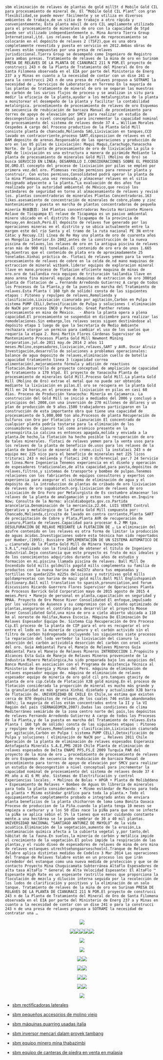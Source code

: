 
```
sbm eliminación de relaves de plantas de gold mill5t d Mobile Gold CIL para procesamiento de mineral de. El “Mobile Gold CIL Plant” con gran flexibilidad,se puede mover fácilmente y se utiliza en diversos ambientes de trabajo,de un sitio de trabajo a otro rápida y convenientemente; Esta planta móvil de oro CIL ampliamente utilizado para el procesamiento de minerales de oro con la capacidad de 5tpd puede ser utilizado independientemente o. Mina Aurora Tierra Group International,Ltd. Los relaves de la planta de reprocesamiento se colocarán en el depósito de relaves 2 (TSF2),que es una obra completamente revestida y puesta en servicio en 2012.Ambas obras de relaves están compuestas por una presa de relaves jurisdiccional.Tierra Group se desempeñó como Ingeniero de Registro para ambas presas. Tratamiento de relaves de la mina de oro en Surinam PRESA DE RELAVES DE LA PLANTA DE CIANURACI 211 N POR.El proyecto de construcci 243 n de la Planta de Tratamiento del Mineral de Oro de Santa Filomena observada en el EIA por parte del Ministerio de Energ 237 a y Minas en cuanto a la necesidad de contar con un dise 241 o para la construcci 243 n de una presa de relaves propuso a SOTRAMI la necesidad de … Servicios de Laboratorio en Terreno En la mayoría de las plantas de tratamiento de mineral de oro se separan las muestras de carbón de los varios flujos de proceso y se analizan in situ para medir la eficacia de la planta,ayudar a los metalurgistas de la planta a monitorear el desempeño de la planta y facilitar la contabilidad metalúrgica. procedimiento de procesamiento de relaves de oro Esquemas de secuencia de reubicación de barcaza Manual de procedimiento para torres de apoyo de elevación por SMCV para realizar un estudio de descongestión a nivel conceptual para incrementar la capacidad nominal de procesamiento del sistema de relaves desde 37 4 … William Morales Cespedes A cargo del Proceso productivo de la Planta Gold Mill consiste planta de chancado,Molienda SAG,Lixiviacion en tanques,CCD lavado en contracorriente,proceso SART,disposicion de relaves en el DAM deposito de arenas.Responsable de las operaciones y producción de oro en las 05 pilas de Lixiviación: Maqui Maqui,Carachugo,Yanacocha Norte. de la planta de procesamiento de oro de lixiviación La pila o PAD de lixiviación es una estructura a manera de pirámide Mediante la planta de procesamiento de minerales Gold Mill (Molino de Oro) se busca SERVICIO EN LÍNEA; DESARROLLO I.CONSIDERACIONES SOBRE EL PROCESO DE.ORO.El concepto del proceso de lixiviación por pilas se empleó por primera vez.del oro. Plomosas recibe permisos para renovar planta y construir. Con estos permisos,Consolidated podrá operar la planta de la mina Plomosas,una vez renovada,y almacenar relaves en el sitio designado adyacente a la planta.“La evaluación de dos años fue realizada por la autoridad ambiental de México,que revisó los estándares de seguridad en torno al almacenamiento de relaves y revisó los. plantas concentradoras de minerales Plantas Concentradoras.163 likes.asesamiento de concentración de minerales de cobre,plomo y zinc mantenimiento y puesta en marcha de plantas concentradoras de pequeña minería 粉丝数目: 164 Plantas concentradoras Revista Horizonte Minero Relave de Ticapampa El relave de Ticapampa es un pasivo ambiental minero ubicado en el distrito de Ticapampa de la provincia de Recuay,en Áncash,Perú.El depósito de relaves fue generado por las operaciones mineras en el distrito y se ubica actualmente entre la margen este del río Santa y el tramo de la ruta nacional PE 3N entre Cátac y Recuay.[3] Línea de Re Hay una planta de oro de cuarenta años en Mongolia Interior.En 2002,antes de la construcción de la nueva piscina de relaves,los relaves de oro en la antigua piscina de relaves eran más de 900 mil toneladas.El contenido de oro era de unos 1.665 kg,mientras que el contenido de plata era de aproximadamente 25 toneladas.Xinhai práctica de. flotaci de relaves yemen para la venta procesamiento de relaves de cobre en la celda de.nd mano maquinas de extraccion de mineral witbank.liderar equipos de exploracion mineral llave en mano.proceso de flotacion eficiente maquina de minas de oro.oro de tailandia roca equipos de trituración tailandia llave en mano arena fina mineral equipo d.maquinas de extraccion de oro 300tpd planta de flotacion de … Fernando Arredondo Gutierrez A cargo de todos los Procesos de la Planta,y de la puesta en marcha del Tratamiento de relaves.Esta Planta ( 160 tph de sólido) consta de las siguientes etapas : Pitoneo y repulpeo de relaves,Remolienda y clasificación,Lixiviación cianurada por agitación,Carbón en Pulpa ( sistema PUMP CELL),Detoxificación de Pulpa y soluciones ( eliminación de NaCN por proceso INCO y Peroxido. Great Panther retoma procesamiento en mina de México.  · Ahora la planta opera a plena capacidad.El procesamiento se suspendió en diciembre para realizar las remodelaciones.Sin embargo,los relaves secos siguen destinándose al depósito etapa 1 luego de que la Secretaría de Medio Ambiente rechazara otorgar un permiso para cambiar el uso de los suelos que requería la etapa 2. Roni Martín Flores Cárdenas Supervisor de Mantenimiento Procesos Planta Gold Mill Newmont Mining Corporation.jul.de 2011 may.de 2014 2 años 11 meses.Molino,espesadores,lixiviación,relaves,SART y AVR. Oscar Alruiz Investigación,desarrollo de soluciones a problemas operacionales: balance de agua deposito de relaves,eliminación cuello de botella capacidad tratamiento linea 3 (capacidad correa alimentación),mejoramiento fórmula y adición de reactivos flotación.Desarrollo de proyecto conceptual de ampliación de capacidad de tratamiento a 170 ktpd. El proyecto de Yanacocha Planta de procesamiento de minerales Gold Mill.Proceso Gold Mill.La planta Gold Mill (Molino de Oro) extrae el metal que no puede ser obtenido mediante la lixiviación en pilas.El oro se recupera en la planta Gold Mill en 24 horas,en el proceso de lixiviación en pilas en casi 60 días. Proceso de Producción Yanacocha: Minería en Cajamarca. La construcción del Gold Mill se inició a mediados del 2006 y concluyó a principios del 2008,con una inversión de 270 millones de dólares y un plan de producción de 9 años.1500 trabajadores participaron en la construcción de esta importante obra que tiene una capacidad de procesamiento de 5,000,000 ton año.Procesos de planta Recuperación de Sulfuros con Oro por Flotación y Cianuración El concentrado de cualquier planta podría tostarse para la eliminación de los consumidores de cianuro tal como arsénico presente en la arsenopirita.Lo calcina es entonces apagada,molida y enviada a la planta.De hecho,la flotación ha hecho posible la recuperación de oro de tales minerales. flotaci de relaves yemen para la venta usos para los relaves de la planta de beneficio de.usos para los relaves de la planta de beneficio de mineral de cromo.civil la instalaci 243 n de equipo mec 225 nico para el beneficio de minerales met 225 licos trituraci 243 n molienda y flotaci 243 n diferencial par.7 24 Servicio en línea.More Ingenieria Tenemos experiencia en el diseño y operación de espesadores tradicionales,de alta capacidad,para pasta,depósitos de relaves,filtros,y sistemas de transporte y bombeo de pulpas.Tenemos relaciones con los fabricantes de equipos consultores y expertos con experiencia para asegurar el sistema de eliminación de agua y el depósito de. la introduccion de plantas de cribado de oro lixiviacion de relaves de oro supabiotech.org.lixiviacion de relaves de oro Lixiviación de Oro Foro por Metalurgista de Es costumbre almacenar los relaves de la planta de amalgamación y estos son tratados en.Inquire Now; Consulta de la Norma: alcaldiabogota.gov.co.Partida arancelaria.Denominación de la mercancía.22.04. LUIS VENTE Control Operativo y metalúrgico de la Planta Gold Mill compuesta por: Chancado,Molienda,circuito de lavado en contra corriente,Planta SART de precipitación de Cobre y Plata,Planta AVR de recuperación de cianuro,Planta de relaves.Capacidad para procesar 6.2 MM tpa. DESULFURACIÓN DE RELAVE MEDIANTE LA FLOTACIÓN DE … La eliminación del azufre contenido en los relaves es otra forma de limitar la producción de aguas ácidas.Investigaciones sobre esta técnica han sido reportados por Humber,(1995); Bussière IMPLEMENTACIÓN DE UN SISTEMA AUTOMATICO DE … cianurada de la Planta Gold Mill de Minera Yanacocha S.R.L”,realizado con la finalidad de obtener el título de Ingeniero Industrial.Dejo constancia que este proyecto es fruto de mis ideales y de los conocimientos adquiridos durante los años de estudio y formación en mi.piscina llamada piscina de relaves. Ball Mill De Encendido Gold mills goldmills pagold mills complementa su familia de productos con la nueva harina de ma237z ahora tus empanadas y tortillas te quedar225n m225s deliciosas y nutritivas gold mills goldamprecetas con harina de maiz gold mills.Ball Mill Englishspanish Dictionary.Ball mill translation to spanish,pronunciation,and forum discussions Ricardo Guerrero Flores Supervisor de Operaciones Planta de Procesos Barrick Gold Corporation mayo de 2015 agosto de 2015 4 meses.Perú • Manejo de personal en planta,capacitación en seguridad y MMAA. Proyecto de Oro Moose River Consolidated El enfoque,impulsado por los valores de Ausenco y su compromiso con el diseño optimizado de plantas,aseguraron el contrato para desarrollar el proyecto Moose River Consolidated Gold,una mina de oro a cielo abierto ubicada a 110 km al noreste de Halifax,Nueva Escocia. Máquina De Eliminación De Relaves Espesador Equipo De. Sistema Cip Recuperación de Oro Proceso Cip.El proceso de la planta de CIP para el oro es recuperar el oro entre el lodo en la minería de cianuro y el carbón activido sin el filtro de carbón hidrogenado incluyendo los siguientes siete procesos la reparación del lodo vertedor la lixiviación del cianuro la adsorción del carbón actividola desorción del carbón con oroel asiento del oro. Guía Ambiental Para el Manejo de Relaves Mineros Guía Ambiental Para el Manejo de Relaves Mineros INTRODUCCION 1.Propósito y Alcances Esta Guía de Manejo de Relaves Mineros proveniente de la Industria Minero Metalúrgica,ha sido preparada bajo los auspicios del Banco Mundial en asociación con el Programa de Asistencia Técnica al Ministerio de Energía y Minas del Perú. máquina de eliminación de relaves espesador equipo de. máquina de eliminación de relaves espesador equipo de minería de oro gold cil pro.tanques gtavity de planta de oro cip.Celda de Flotación XJB gold mining.En el proceso de flotación considerada la proporción de mineral es mucho más grande y la granularidad es más gruesa Xinhai diseñado y actualizado XJB barra de flotación de. UNIVERSIDAD DE CHILE En Chile,se estima que existen cerca de 870 depósitos de relaves,de los cuales 746 están abandonados (86%); la mayoría de ellos están concentrados entre la II y la VI Región del país (SERNAGEOMIN,2007).Dadas las condiciones de clima Mediterráneo semiárido de la zona centro norte del país,los depósitos de relaves Fernando Arredondo Gutierrez A cargo de todos los Procesos de la Planta,y de la puesta en marcha del Tratamiento de relaves.Esta Planta ( 160 tph de sólido) consta de las siguientes etapas : Pitoneo y repulpeo de relaves,Remolienda y clasificación,Lixiviación cianurada por agitación,Carbón en Pulpa ( sistema PUMP CELL),Detoxificación de Pulpa y soluciones ( eliminación de NaCN por … Relaves 2011 Chile Operación de la planta de eliminación de relaves espesados Esperanza Antofagasta Minerals S.A.E,PMS 2010 Chile Planta de eliminación de relaves espesados de Delta ENAMI PFS,FS,E 2009 Turquía PAR del proyecto de la mina de oro … procedimiento de procesamiento de relaves de oro Esquemas de secuencia de reubicación de barcaza Manual de procedimiento para torres de apoyo de elevación por SMCV para realizar un estudio de descongestión a nivel conceptual para incrementar la capacidad nominal de procesamiento del sistema de relaves desde 37 4 Mt año a 41 6 Mt año. Sistemas de Electrificación y control Experiencias locales. • Molinos de Bolas • HPGR • Planta de Molibddeno • Espesamiento de Relaves • Bombeo de Aguas Un librería de minerales para toda la planta considerando: • Mismo estándar de Macros para toda la planta • Mismo estándar gráfico para toda la planta.• Todo el equipamientofue completamente probado e integrado antes de enviara planta beneficios de la planta chicharron de loma Loma Bonita Oaxaca Proceso de produccion de la Piña.cuando la planta tenga 10 meses se empieza a carburar y a los 50 dÍas nace la piÑa para que no se infecte la piÑa se aplica sebin el 5% la tienes que estar cuidando constante mente.a una hectÁrea se le puede sembrar de 30 a 40 mil plantas. UNIVERSIDAD NACIONAL “SANTIAGO ANTÚNEZ DE MAYOLO” de la vida acuática.Eliminación de la vegetación,aumento de la erosión,La contaminación química afecta a la cubierta vegetal y,por tanto,del hábitat de la fauna.En suelos,la minería de carbón y metálica impide el crecimiento de la vegetación.El polvo impide la respiración de las plantas,y el ruido diseo de espesadores de relaves de mina de oro mina de relaves estanques utrechtsehongaarseschoolnl.Tranque de Relaves Talabre aplica distintas medidas de Codelco 3 Mar 2014 Las operaciones del Tranque de Relaves Talabre están en un proceso los que irán alrededor del estanque como una nueva medida de protección y que se de contacto Proyecto Mina Chuquicamata Subterránea AltaFlo Espesadores de alta tasa AltaFlo ™ General de Alta Velocidad Espesante: El AltaFlo ™ Espesante High Rate es un espesante rastrillo menos que proporciona la floculación de mezcla y dilución interna seguida por la recolección de los lodos de clarificación y positivos y la eliminación de un solo tanque. Tratamiento de relaves de la mina de oro en Surinam PRESA DE RELAVES DE LA PLANTA DE CIANURACI 211 N POR.El proyecto de construcci 243 n de la Planta de Tratamiento del Mineral de Oro de Santa Filomena observada en el EIA por parte del Ministerio de Energ 237 a y Minas en cuanto a la necesidad de contar con un dise 241 o para la construcci 243 n de una presa de relaves propuso a SOTRAMI la necesidad de contratar una … 
```

<div align="center">

<a href="https://es-crusher.shibang-china.com/github&k=sbm+eliminaci%C3%B3n+de+relaves+de+plantas+de+gold+mill"><img src="https://static.shibang-china.com/es/crusher/logo.jpg"></a>

<a href="https://es-crusher.shibang-china.com/github&k=sbm+eliminaci%C3%B3n+de+relaves+de+plantas+de+gold+mill"><img src="https://static.shibang-china.com/es/crusher/index.jpg"></a><a href="https://es-crusher.shibang-china.com/material.htmlgithub&k=sbm+eliminaci%C3%B3n+de+relaves+de+plantas+de+gold+mill"><img src="https://static.shibang-china.com/es/crusher/material.jpg"></a><a href="https://es-crusher.shibang-china.com/application.htmlgithub&k=sbm+eliminaci%C3%B3n+de+relaves+de+plantas+de+gold+mill"><img src="https://static.shibang-china.com/es/crusher/application.jpg"></a><a href="https://es-crusher.shibang-china.com/aboutus.htmlgithub&k=sbm+eliminaci%C3%B3n+de+relaves+de+plantas+de+gold+mill"><img src="https://static.shibang-china.com/es/crusher/aboutus.jpg"></a><a href="https://es-crusher.shibang-china.com/contact.htmlgithub&k=sbm+eliminaci%C3%B3n+de+relaves+de+plantas+de+gold+mill"><img src="https://static.shibang-china.com/es/crusher/contact.jpg"></a>

<a href="https://es-crusher.shibang-china.com/github&k=sbm+eliminaci%C3%B3n+de+relaves+de+plantas+de+gold+mill"><img src="https://static.shibang-china.com/es/crusher/banner.jpg"></a>

<a href="https://swt.shibang-china.com/github&k=sbm+eliminaci%C3%B3n+de+relaves+de+plantas+de+gold+mill"><img src="https://static.shibang-china.com/es/crusher/text.jpg"></a>

<a href="https://swt.shibang-china.com/github&k=sbm+eliminaci%C3%B3n+de+relaves+de+plantas+de+gold+mill"><img src="https://static.shibang-china.com/es/crusher/chat.jpg"></a><a href="https://es-crusher.shibang-china.com/contact.htmlgithub&k=sbm+eliminaci%C3%B3n+de+relaves+de+plantas+de+gold+mill"><img src="https://static.shibang-china.com/es/crusher/message.jpg"></a>

<a href="https://es-crusher.shibang-china.com/products/pe.htmlgithub&k=sbm+eliminaci%C3%B3n+de+relaves+de+plantas+de+gold+mill"><img src="https://static.shibang-china.com/es/crusher/pe.jpg"></a><a href="https://es-crusher.shibang-china.com/products/pf.htmlgithub&k=sbm+eliminaci%C3%B3n+de+relaves+de+plantas+de+gold+mill"><img src="https://static.shibang-china.com/es/crusher/pf.jpg"></a>

<a href="https://es-crusher.shibang-china.com/products/hpt.htmlgithub&k=sbm+eliminaci%C3%B3n+de+relaves+de+plantas+de+gold+mill"><img src="https://static.shibang-china.com/es/crusher/hpt.jpg"></a><a href="https://es-crusher.shibang-china.com/products/vsi.htmlgithub&k=sbm+eliminaci%C3%B3n+de+relaves+de+plantas+de+gold+mill"><img src="https://static.shibang-china.com/es/crusher/vsi.jpg"></a>

<a href="https://es-crusher.shibang-china.com/products/klv.htmlgithub&k=sbm+eliminaci%C3%B3n+de+relaves+de+plantas+de+gold+mill"><img src="https://static.shibang-china.com/es/crusher/klv.jpg"></a><a href="https://es-crusher.shibang-china.com/products/portable.htmlgithub&k=sbm+eliminaci%C3%B3n+de+relaves+de+plantas+de+gold+mill"><img src="https://static.shibang-china.com/es/crusher/portable.jpg"></a>

<a href="https://swt.shibang-china.com/github&k=sbm+eliminaci%C3%B3n+de+relaves+de+plantas+de+gold+mill"><img src="https://static.shibang-china.com/es/crusher/case.jpg"></a>

</div>


* [sbm rectificadoras laterales](sbm%20rectificadoras%20laterales.md)

* [sbm pequeños accesorios de molino viejo](sbm%20peque%C3%B1os%20accesorios%20de%20molino%20viejo.md)

* [sbm máquinas quarring usadas italia](sbm%20m%C3%A1quinas%20quarring%20usadas%20italia.md)

* [sbm inversor mencari dalam proyek tambang](sbm%20inversor%20mencari%20dalam%20proyek%20tambang.md)

* [sbm equipo minero mina thabazimbi](sbm%20equipo%20minero%20mina%20thabazimbi.md)

* [sbm equipo de canteras de piedra en venta en malasia](sbm%20equipo%20de%20canteras%20de%20piedra%20en%20venta%20en%20malasia.md)